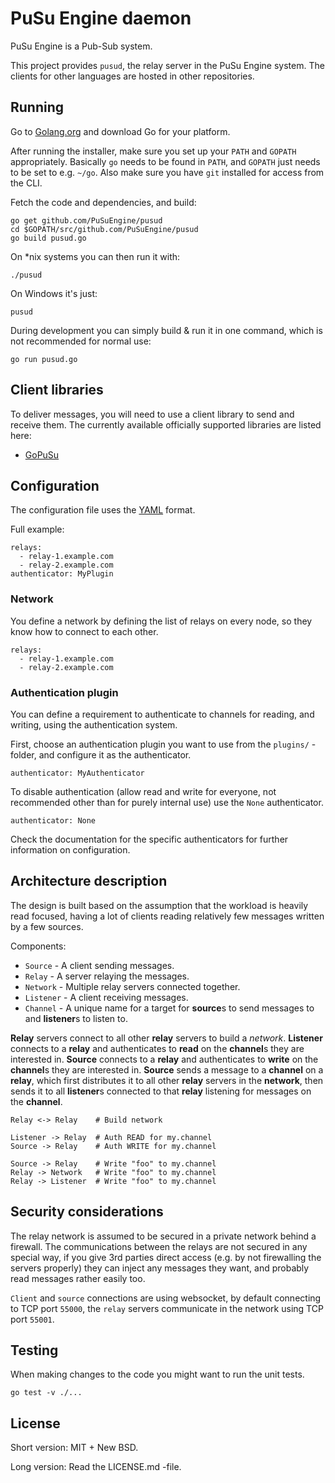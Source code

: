 # PuSu Engine daemon

PuSu Engine is a Pub-Sub system.

This project provides `pusud`, the relay server in the PuSu Engine system. The
clients for other languages are hosted in other repositories.


## Running

Go to [Golang.org](https://golang.org) and download Go for your platform.

After running the installer, make sure you set up your `PATH` and `GOPATH` appropriately. Basically `go` needs to be found in `PATH`, and `GOPATH` just needs to be set to e.g. `~/go`. Also make sure you have `git` installed for access from the CLI.

Fetch the code and dependencies, and build:

```
go get github.com/PuSuEngine/pusud
cd $GOPATH/src/github.com/PuSuEngine/pusud
go build pusud.go
```

On *nix systems you can then run it with:

```
./pusud
```

On Windows it's just:

```
pusud
```

During development you can simply build & run it in one command, which is not
recommended for normal use:

```
go run pusud.go
```


## Client libraries

To deliver messages, you will need to use a client library to send and receive them. The currently available officially supported libraries are listed here:

 * [GoPuSu](https://github.com/PuSuEngine/gopusu)


## Configuration

The configuration file uses the [YAML](http://yaml.org/) format.

Full example:

```
relays:
  - relay-1.example.com
  - relay-2.example.com
authenticator: MyPlugin
```


### Network

You define a network by defining the list of relays on every node, so they know how to connect to each other.

```
relays:
  - relay-1.example.com
  - relay-2.example.com
```


### Authentication plugin

You can define a requirement to authenticate to channels for reading, and writing, using the authentication system.

First, choose an authentication plugin you want to use from the `plugins/` -folder, and configure it as the authenticator.

```
authenticator: MyAuthenticator
```

To disable authentication (allow read and write for everyone, not recommended other than for purely internal use) use the `None` authenticator.

```
authenticator: None
```

Check the documentation for the specific authenticators for further information on configuration.


## Architecture description

The design is built based on the assumption that the workload is heavily read focused, having a lot of clients reading
relatively few messages written by a few sources.

Components:

 * `Source` - A client sending messages.
 * `Relay` - A server relaying the messages.
 * `Network` - Multiple relay servers connected together.
 * `Listener` - A client receiving messages.
 * `Channel` - A unique name for a target for **source**s to send messages to and **listener**s to listen to.

**Relay** servers connect to all other **relay** servers to build a *network*. **Listener** connects to a **relay** and
authenticates to **read** on the **channel**s they are interested in. **Source** connects to a **relay** and authenticates to **write** on the **channel**s they are interested in. **Source** sends a message to a **channel** on a **relay**,
which first distributes it to all other **relay** servers in the **network**, then sends it to all **listener**s connected to that **relay**
listening for messages on the **channel**.

```
Relay <-> Relay    # Build network

Listener -> Relay  # Auth READ for my.channel
Source -> Relay    # Auth WRITE for my.channel

Source -> Relay    # Write "foo" to my.channel
Relay -> Network   # Write "foo" to my.channel
Relay -> Listener  # Write "foo" to my.channel
```


## Security considerations

The relay network is assumed to be secured in a private network behind a firewall. The communications between the relays are not secured in any special way, if you give 3rd parties direct access (e.g. by not firewalling the servers properly) they can inject any messages they want, and probably read messages rather easily too.

`Client` and `source` connections are using websocket, by default connecting to TCP port `55000`, the `relay` servers communicate in the network using TCP port `55001`.


## Testing

When making changes to the code you might want to run the unit tests.

```
go test -v ./...
```

## License

Short version: MIT + New BSD.

Long version: Read the LICENSE.md -file.
